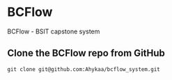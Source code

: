 # BCFlow

BCFlow - BSIT capstone system

## Clone the BCFlow repo from GitHub

```
git clone git@github.com:Ahykaa/bcflow_system.git
```
